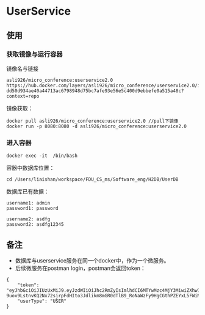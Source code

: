 # UserService

## 使用
### 获取镜像与运行容器
镜像名与链接
```
asli926/micro_conference:userservice2.0
https://hub.docker.com/layers/asli926/micro_conference/userservice2.0/images/sha256-dd50d934ae40a44713ac6798948d75bc7afe93e56e5c400d9ebbefe0a515a48c?context=repo
```
镜像获取：
```
docker pull asli926/micro_conference:userservice2.0 //pull下镜像
docker run -p 8080:8080 -d asli926/micro_conference:userservice2.0
```

### 进入容器
```
docker exec -it  /bin/bash 
```
容器中数据库位置：
```
cd /Users/liaishan/workspace/FDU_CS_ms/Software_eng/H2DB/UserDB
```

数据库已有数据：
```
username1: admin
password1: password

username2: asdfg
password2: asdfg12345
```

## 备注
* 数据库与userservice服务在同一个docker中，作为一个微服务。
* 后续微服务在postman login，postman会返回token：
```
{
    "token": "eyJhbGciOiJIUzUxMiJ9.eyJzdWIiOiJhc2RmZyIsImlhdCI6MTYwMzc4MjY3MiwiZXhwIjoxNjAzODAwNjcyfQ.6mq-9uox9LstnvKQ2Nx72sjrpFdHIto3Jdlikm8mGR0dTlB9_RoNaWzFy9HgCGthPZEYxL5FWiM5TC15bhzDQg",
    "userType": "USER"
}
```



